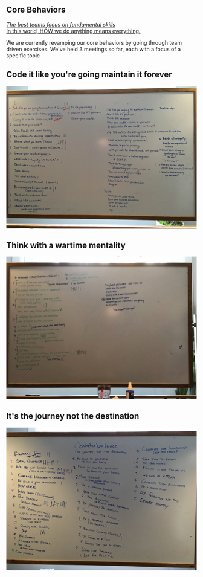 ## Core Behaviors

[_The best teams focus on fundamental skills_](https://medium.com/swlh/leaders-be-the-dumbest-in-the-room-777060a38d86)    
[In this world, HOW we do anything means everything.](https://www.howistheanswer.com/how/)

We are currently revamping our core behaviors by going through team driven exercises.  We've held 3 meetings so far, each with a focus of a specific topic

## Code it like you're going maintain it forever

<img src=../rsrcs/core_session_1.jpg>


## Think with a wartime mentality

<img src=../rsrcs/core_session_2.jpg>


## It's the journey not the destination

<img src=../rsrcs/core_session_3.jpg>
